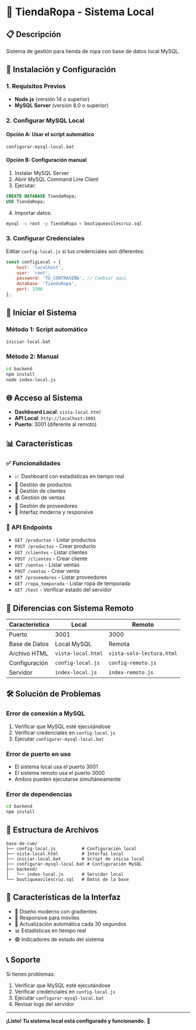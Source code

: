 # 🏪 TiendaRopa - Sistema Local

## 📋 Descripción
Sistema de gestión para tienda de ropa con base de datos local MySQL.

## 🚀 Instalación y Configuración

### 1. Requisitos Previos
- **Node.js** (versión 14 o superior)
- **MySQL Server** (versión 8.0 o superior)

### 2. Configurar MySQL Local

#### Opción A: Usar el script automático
```bash
configurar-mysql-local.bat
```

#### Opción B: Configuración manual
1. Instalar MySQL Server
2. Abrir MySQL Command Line Client
3. Ejecutar:
```sql
CREATE DATABASE TiendaRopa;
USE TiendaRopa;
```
4. Importar datos:
```bash
mysql -u root -p TiendaRopa < boutiqueavilescruz.sql
```

### 3. Configurar Credenciales
Editar `config-local.js` si tus credenciales son diferentes:
```javascript
const configLocal = {
    host: 'localhost',
    user: 'root',
    password: 'TU_CONTRASEÑA', // Cambiar aquí
    database: 'TiendaRopa',
    port: 3306
};
```

## 🎯 Iniciar el Sistema

### Método 1: Script automático
```bash
iniciar-local.bat
```

### Método 2: Manual
```bash
cd backend
npm install
node index-local.js
```

## 🌐 Acceso al Sistema

- **Dashboard Local**: `vista-local.html`
- **API Local**: `http://localhost:3001`
- **Puerto**: 3001 (diferente al remoto)

## 📊 Características

### ✅ Funcionalidades
- 📈 Dashboard con estadísticas en tiempo real
- 👕 Gestión de productos
- 👥 Gestión de clientes
- 💰 Gestión de ventas
- 🏪 Gestión de proveedores
- 🎨 Interfaz moderna y responsive

### 🔧 API Endpoints
- `GET /productos` - Listar productos
- `POST /productos` - Crear producto
- `GET /clientes` - Listar clientes
- `POST /clientes` - Crear cliente
- `GET /ventas` - Listar ventas
- `POST /ventas` - Crear venta
- `GET /proveedores` - Listar proveedores
- `GET /ropa_temporada` - Listar ropa de temporada
- `GET /test` - Verificar estado del servidor

## 🔄 Diferencias con Sistema Remoto

| Característica | Local | Remoto |
|----------------|-------|--------|
| Puerto | 3001 | 3000 |
| Base de Datos | Local MySQL | Remota |
| Archivo HTML | `vista-local.html` | `vista-solo-lectura.html` |
| Configuración | `config-local.js` | `config-remoto.js` |
| Servidor | `index-local.js` | `index-remoto.js` |

## 🛠️ Solución de Problemas

### Error de conexión a MySQL
1. Verificar que MySQL esté ejecutándose
2. Verificar credenciales en `config-local.js`
3. Ejecutar `configurar-mysql-local.bat`

### Error de puerto en uso
- El sistema local usa el puerto 3001
- El sistema remoto usa el puerto 3000
- Ambos pueden ejecutarse simultáneamente

### Error de dependencias
```bash
cd backend
npm install
```

## 📁 Estructura de Archivos

```
base-de-cum/
├── config-local.js          # Configuración local
├── vista-local.html         # Interfaz local
├── iniciar-local.bat        # Script de inicio local
├── configurar-mysql-local.bat # Configuración MySQL
├── backend/
│   └── index-local.js       # Servidor local
└── boutiqueavilescruz.sql   # Datos de la base
```

## 🎨 Características de la Interfaz

- 🎨 Diseño moderno con gradientes
- 📱 Responsive para móviles
- 🔄 Actualización automática cada 30 segundos
- 📊 Estadísticas en tiempo real
- 🟢 Indicadores de estado del sistema

## 📞 Soporte

Si tienes problemas:
1. Verificar que MySQL esté ejecutándose
2. Verificar credenciales en `config-local.js`
3. Ejecutar `configurar-mysql-local.bat`
4. Revisar logs del servidor

---

**¡Listo! Tu sistema local está configurado y funcionando.** 🎉 